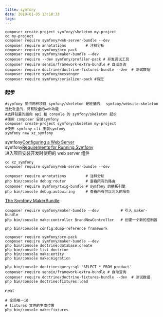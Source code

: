 ```yaml
---
title: symfony
date: 2019-01-05 13:18:33
tags:
---
```



```
composer create-project symfony/skeleton my-project
cd my-project
composer require symfony/web-server-bundle --dev
composer require annotations         # 注释分析
composer require symfony/orm-pack
composer require symfony/maker-bundle --dev
composer require --dev symfony/profiler-pack # 开发调试工具
composer require sensio/framework-extra-bundle # 自动查询
composer require doctrine/doctrine-fixtures-bundle --dev  # 测试数据
composer require symfony/messenger
composer require symfony/serializer-pack #待定
```


### 起步
```shell
#symfony 提供两种项目 symfony/skeleton 是轻量的， symfony/website-skeleton 是比较重的，具有较全的web功能
#选择轻量的面向 api 和 console 的 symfony/skeleton 起步
#使用 composer 安装symfony
composer create-project symfony/skeleton my-project
#使用 symfony-cli 安装symfony
symfony new xz_symfony
```

symfony[Configuring a Web Server](https://symfony.com/doc/current/setup/web_server_configuration.html)  
symfony[Requirements for Running Symfony](https://symfony.com/doc/current/reference/requirements.html)  
进入项目安装开发时使用的 web server 组件  
```shell
cd xz_symfony
composer require symfony/web-server-bundle --dev
```

```shell
composer require annotations         # 注释分析
php bin/console debug:router         # 查看所有的路由
composer require symfony/twig-bundle # symfony 的模板引擎
php bin/console debug:autowiring     # 查看所有可以注入的服务

```

[The Symfony MakerBundle](https://symfony.com/doc/current/bundles/SymfonyMakerBundle/index.html)
```shell
composer require symfony/maker-bundle --dev          # 引入 maker-bundle
php bin/console make:controller BrandNewController   # 创建一个新的控制器
```

```
php bin/console config:dump-reference framework
```

```
composer require symfony/orm-pack
composer require symfony/maker-bundle --dev
php bin/console doctrine:database:create
php bin/console list doctrine
php bin/console make:entity
php bin/console make:migration
```

```
php bin/console doctrine:query:sql 'SELECT * FROM product'
composer require sensio/framework-extra-bundle # 自动查询
composer require doctrine/doctrine-fixtures-bundle --dev  # 测试数据
php bin/console doctrine:fixtures:load
```


next
```
# 全局唯一id
# fixtures 文件的生成位置
php bin/console make:fixtures

```